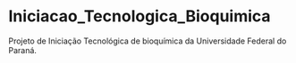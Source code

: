 # Iniciacao_Tecnologica_Bioquimica
Projeto de Iniciação Tecnológica de bioquímica da Universidade Federal do Paraná.
